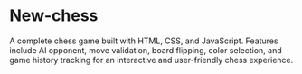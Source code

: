 # New-chess

A complete chess game built with HTML, CSS, and JavaScript. Features include AI opponent, move validation, board flipping, color selection, and game history tracking for an interactive and user-friendly chess experience.
